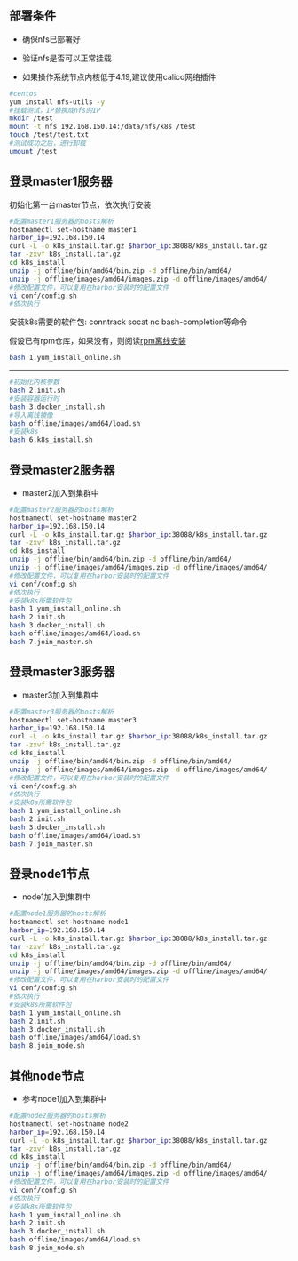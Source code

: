 ## 部署条件
- 确保nfs已部署好

- 验证nfs是否可以正常挂载

- 如果操作系统节点内核低于4.19,建议使用calico网络插件

```bash
#centos
yum install nfs-utils -y
#挂载测试，IP替换成nfs的IP
mkdir /test
mount -t nfs 192.168.150.14:/data/nfs/k8s /test
touch /test/test.txt
#测试成功之后，进行卸载
umount /test
```

## 登录master1服务器



初始化第一台master节点，依次执行安装

```bash
#配置master1服务器的hosts解析
hostnamectl set-hostname master1
harbor_ip=192.168.150.14
curl -L -o k8s_install.tar.gz $harbor_ip:38088/k8s_install.tar.gz
tar -zxvf k8s_install.tar.gz
cd k8s_install
unzip -j offline/bin/amd64/bin.zip -d offline/bin/amd64/
unzip -j offline/images/amd64/images.zip -d offline/images/amd64/
#修改配置文件，可以复用在harbor安装时的配置文件
vi conf/config.sh
#依次执行
```
安装k8s需要的软件包: conntrack socat nc bash-completion等命令

假设已有rpm仓库，如果没有，则阅读[rpm离线安装](./rpm_offline.md)
```bash
bash 1.yum_install_online.sh
```
-------------------------------
```bash
#初始化内核参数
bash 2.init.sh
#安装容器运行时
bash 3.docker_install.sh
#导入离线镜像
bash offline/images/amd64/load.sh
#安装k8s
bash 6.k8s_install.sh
```

## 登录master2服务器

- master2加入到集群中

```bash
#配置master2服务器的hosts解析
hostnamectl set-hostname master2
harbor_ip=192.168.150.14
curl -L -o k8s_install.tar.gz $harbor_ip:38088/k8s_install.tar.gz
tar -zxvf k8s_install.tar.gz
cd k8s_install
unzip -j offline/bin/amd64/bin.zip -d offline/bin/amd64/
unzip -j offline/images/amd64/images.zip -d offline/images/amd64/
#修改配置文件，可以复用在harbor安装时的配置文件
vi conf/config.sh
#依次执行
#安装k8s所需软件包
bash 1.yum_install_online.sh
bash 2.init.sh
bash 3.docker_install.sh
bash offline/images/amd64/load.sh
bash 7.join_master.sh
```

## 登录master3服务器

- master3加入到集群中

```bash
#配置master3服务器的hosts解析
hostnamectl set-hostname master3
harbor_ip=192.168.150.14
curl -L -o k8s_install.tar.gz $harbor_ip:38088/k8s_install.tar.gz
tar -zxvf k8s_install.tar.gz
cd k8s_install
unzip -j offline/bin/amd64/bin.zip -d offline/bin/amd64/
unzip -j offline/images/amd64/images.zip -d offline/images/amd64/
#修改配置文件，可以复用在harbor安装时的配置文件
vi conf/config.sh
#依次执行
#安装k8s所需软件包
bash 1.yum_install_online.sh
bash 2.init.sh
bash 3.docker_install.sh
bash offline/images/amd64/load.sh
bash 7.join_master.sh
```

## 登录node1节点

- node1加入到集群中

```bash
#配置node1服务器的hosts解析
hostnamectl set-hostname node1
harbor_ip=192.168.150.14
curl -L -o k8s_install.tar.gz $harbor_ip:38088/k8s_install.tar.gz
tar -zxvf k8s_install.tar.gz
cd k8s_install
unzip -j offline/bin/amd64/bin.zip -d offline/bin/amd64/
unzip -j offline/images/amd64/images.zip -d offline/images/amd64/
#修改配置文件，可以复用在harbor安装时的配置文件
vi conf/config.sh
#依次执行
#安装k8s所需软件包
bash 1.yum_install_online.sh
bash 2.init.sh
bash 3.docker_install.sh
bash offline/images/amd64/load.sh
bash 8.join_node.sh
```


## 其他node节点

- 参考node1加入到集群中

```bash
#配置node2服务器的hosts解析
hostnamectl set-hostname node2
harbor_ip=192.168.150.14
curl -L -o k8s_install.tar.gz $harbor_ip:38088/k8s_install.tar.gz
tar -zxvf k8s_install.tar.gz
cd k8s_install
unzip -j offline/bin/amd64/bin.zip -d offline/bin/amd64/
unzip -j offline/images/amd64/images.zip -d offline/images/amd64/
#修改配置文件，可以复用在harbor安装时的配置文件
vi conf/config.sh
#依次执行
#安装k8s所需软件包
bash 1.yum_install_online.sh
bash 2.init.sh
bash 3.docker_install.sh
bash offline/images/amd64/load.sh
bash 8.join_node.sh
```

